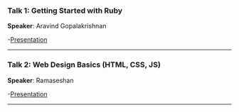 ### Talk 1: Getting Started with Ruby

**Speaker**: Aravind Gopalakrishnan

 -[Presentation](https://github.com/aravindgd/ruby_introduction)

----
### Talk 2: Web Design Basics (HTML, CSS, JS)

**Speaker**: Ramaseshan

 -[Presentation](https://github.com/ramaseshan/webdesing-basics)

----
